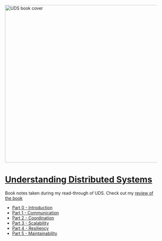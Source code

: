 <img width="520" src="https://github.com/preslavmihaylov/booknotes/blob/master/system-design/understanding-distributed-systems/images/uds-cover.png" alt="UDS book cover">

# [Understanding Distributed Systems](https://www.goodreads.com/book/show/56977420-understanding-distributed-systems)
Book notes taken during my read-through of UDS. Check out my [review of the book](https://pmihaylov.com/understanding-distributed-systems)

 * [Part 0 - Introduction](./part00)
 * [Part 1 - Communication](./part01)
 * [Part 2 - Coordination](./part02)
 * [Part 3 - Scalability](./part03)
 * [Part 4 - Resiliency](./part04)
 * [Part 5 - Maintainability](./part05)
